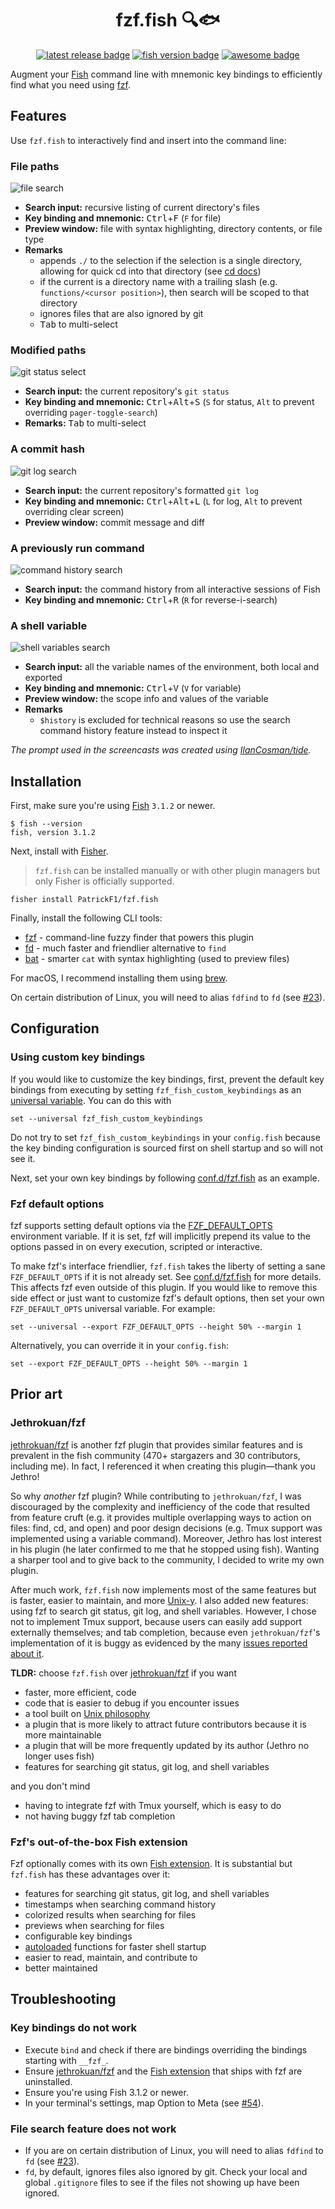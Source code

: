 <div align="center">

# fzf.fish 🔍🐟

[![latest release badge][]][releases] [![fish version badge][]](#installation) [![awesome badge][]][awesome fish]

</div>

Augment your [Fish][] command line with mnemonic key bindings to efficiently find what you need using [fzf][].

## Features

Use `fzf.fish` to interactively find and insert into the command line:

### File paths

![file search][]

- **Search input:** recursive listing of current directory's files
- **Key binding and mnemonic:** <kbd>Ctrl</kbd>+<kbd>F</kbd> (`F` for file)
- **Preview window:** file with syntax highlighting, directory contents, or file type
- **Remarks**
  - appends `./` to the selection if the selection is a single directory, allowing for quick cd into that directory (see [cd docs][])
  - if the current is a directory name with a trailing slash (e.g. `functions/<cursor position>`), then search will be scoped to that directory
  - ignores files that are also ignored by git
  - <kbd>Tab</kbd> to multi-select

### Modified paths

![git status select][]

- **Search input:** the current repository's `git status`
- **Key binding and mnemonic:** <kbd>Ctrl</kbd>+<kbd>Alt</kbd>+<kbd>S</kbd> (`S` for status, `Alt` to prevent overriding `pager-toggle-search`)
- **Remarks:** <kbd>Tab</kbd> to multi-select

### A commit hash

![git log search][]

- **Search input:** the current repository's formatted `git log`
- **Key binding and mnemonic:** <kbd>Ctrl</kbd>+<kbd>Alt</kbd>+<kbd>L</kbd> (`L` for log, `Alt` to prevent overriding clear screen)
- **Preview window:** commit message and diff

### A previously run command

![command history search][]

- **Search input:** the command history from all interactive sessions of Fish
- **Key binding and mnemonic:** <kbd>Ctrl</kbd>+<kbd>R</kbd> (`R` for reverse-i-search)

### A shell variable

![shell variables search][]

- **Search input:** all the variable names of the environment, both local and exported
- **Key binding and mnemonic:** <kbd>Ctrl</kbd>+<kbd>V</kbd> (`V` for variable)
- **Preview window:** the scope info and values of the variable
- **Remarks**
  - `$history` is excluded for technical reasons so use the search command history feature instead to inspect it

_The prompt used in the screencasts was created using [IlanCosman/tide][]._

## Installation

First, make sure you're using [Fish][] `3.1.2` or newer.

```console
$ fish --version
fish, version 3.1.2
```

Next, install with [Fisher][].

> `fzf.fish` can be installed manually or with other plugin managers but only Fisher is officially supported.

```fish
fisher install PatrickF1/fzf.fish
```

Finally, install the following CLI tools:

- [fzf][] - command-line fuzzy finder that powers this plugin
- [fd][] - much faster and friendlier alternative to `find`
- [bat][] - smarter `cat` with syntax highlighting (used to preview files)

For macOS, I recommend installing them using [brew][].

On certain distribution of Linux, you will need to alias `fdfind` to `fd` (see [#23][]).

## Configuration

### Using custom key bindings

If you would like to customize the key bindings, first, prevent the default key bindings from executing by setting `fzf_fish_custom_keybindings` as an [universal variable][]. You can do this with

```fish
set --universal fzf_fish_custom_keybindings
```

Do not try to set `fzf_fish_custom_keybindings` in your `config.fish` because the key binding configuration is sourced first on shell startup and so will not see it.

Next, set your own key bindings by following [conf.d/fzf.fish][] as an example.

### Fzf default options

fzf supports setting default options via the [FZF_DEFAULT_OPTS][] environment variable. If it is set, fzf will implicitly prepend its value to the options passed in on every execution, scripted or interactive.

To make fzf's interface friendlier, `fzf.fish` takes the liberty of setting a sane `FZF_DEFAULT_OPTS` if it is not already set. See [conf.d/fzf.fish][] for more details. This affects fzf even outside of this plugin. If you would like to remove this side effect or just want to customize fzf's default options, then set your own `FZF_DEFAULT_OPTS` universal variable. For example:

```fish
set --universal --export FZF_DEFAULT_OPTS --height 50% --margin 1
```

Alternatively, you can override it in your `config.fish`:

```fish
set --export FZF_DEFAULT_OPTS --height 50% --margin 1
```

## Prior art

### Jethrokuan/fzf

[jethrokuan/fzf][] is another fzf plugin that provides similar features and is prevalent in the fish community (470+ stargazers and 30 contributors, including me). In fact, I referenced it when creating this plugin—thank you Jethro!

So why _another_ fzf plugin? While contributing to `jethrokuan/fzf`, I was discouraged by the complexity and inefficiency of the code that resulted from feature cruft (e.g. it provides multiple overlapping ways to action on files: find, cd, and open) and poor design decisions (e.g. Tmux support was implemented using a variable command). Moreover, Jethro has lost interest in his plugin (he later confirmed to me that he stopped using fish). Wanting a sharper tool and to give back to the community, I decided to write my own plugin.

After much work, `fzf.fish` now implements most of the same features but is faster, easier to maintain, and more [Unix-y][unix philosophy]. I also added new features: using fzf to search git status, git log, and shell variables. However, I chose not to implement Tmux support, because users can easily add support externally themselves; and tab completion, because even `jethrokuan/fzf`'s implementation of it is buggy as evidenced by the many [issues reported about it][].

**TLDR:** choose `fzf.fish` over [jethrokuan/fzf][] if you want

- faster, more efficient, code
- code that is easier to debug if you encounter issues
- a tool built on [Unix philosophy][]
- a plugin that is more likely to attract future contributors because it is more maintainable
- a plugin that will be more frequently updated by its author (Jethro no longer uses fish)
- features for searching git status, git log, and shell variables

and you don't mind

- having to integrate fzf with Tmux yourself, which is easy to do
- not having buggy fzf tab completion

### Fzf's out-of-the-box Fish extension

Fzf optionally comes with its own [Fish extension][]. It is substantial but `fzf.fish` has these advantages over it:

- features for searching git status, git log, and shell variables
- timestamps when searching command history
- colorized results when searching for files
- previews when searching for files
- configurable key bindings
- [autoloaded][autoloads] functions for faster shell startup
- easier to read, maintain, and contribute to
- better maintained

## Troubleshooting

### Key bindings do not work

- Execute `bind` and check if there are bindings overriding the bindings starting with `__fzf_`.
- Ensure [jethrokuan/fzf][] and the [Fish extension][] that ships with fzf are uninstalled.
- Ensure you're using Fish 3.1.2 or newer.
- In your terminal's settings, map Option to Meta (see [#54]).

### File search feature does not work

- If you are on certain distribution of Linux, you will need to alias `fdfind` to `fd` (see [#23][]).
- `fd`, by default, ignores files also ignored by git. Check your local and global `.gitignore` files to see if the files not showing up have been ignored.

[#23]: https://github.com/patrickf1/fzf.fish/issues/23
[#54]: https://github.com/PatrickF1/fzf.fish/issues/54
[autoloads]: https://fishshell.com/docs/current/tutorial.html#autoloading-functions
[awesome badge]: https://awesome.re/mentioned-badge.svg
[awesome fish]: https://git.io/awsm.fish
[bat]: https://github.com/sharkdp/bat
[brew]: https://brew.sh
[cd docs]: https://fishshell.com/docs/current/cmds/cd.html
[command history search]: images/command_history.gif
[conf.d/fzf.fish]: conf.d/fzf.fish
[fd]: https://github.com/sharkdp/fd
[file search]: images/directory.gif
[Fish extension]: https://github.com/junegunn/fzf/blob/master/shell/key-bindings.fish
[fish version badge]: https://img.shields.io/badge/fish-v3.1.2%2B-green
[Fish]: http://fishshell.com
[Fisher]: https://github.com/jorgebucaran/fisher
[fzf_default_opts]: https://github.com/junegunn/fzf#environment-variables
[fzf]: https://github.com/junegunn/fzf
[git log search]: images/git_log.gif
[git status select]: images/git_status.gif
[ilancosman/tide]: https://github.com/IlanCosman/tide
[issues reported about it]: https://github.com/jethrokuan/fzf/issues?q=is%3Aissue+tab
[jethrokuan/fzf]: https://github.com/jethrokuan/fzf
[latest release badge]: https://img.shields.io/github/v/release/patrickf1/fzf.fish
[releases]: https://github.com/patrickf1/fzf.fish/releases
[shell variables search]: images/shell_variables.gif
[universal variable]: https://fishshell.com/docs/current/#more-on-universal-variables
[unix philosophy]: https://en.wikipedia.org/wiki/Unix_philosophy
